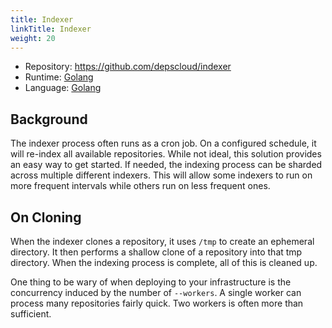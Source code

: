 ```yaml
---
title: Indexer
linkTitle: Indexer
weight: 20
---
```


* Repository: https://github.com/depscloud/indexer
* Runtime: [Golang](https://golang.org/)
* Language: [Golang](https://golang.org/)

## Background

The indexer process often runs as a cron job.
On a configured schedule, it will re-index all available repositories.
While not ideal, this solution provides an easy way to get started.
If needed, the indexing process can be sharded across multiple different indexers.
This will allow some indexers to run on more frequent intervals while others run on less frequent ones.

## On Cloning

When the indexer clones a repository, it uses `/tmp` to create an ephemeral directory.
It then performs a shallow clone of a repository into that tmp directory.
When the indexing process is complete, all of this is cleaned up.

One thing to be wary of when deploying to your infrastructure is the concurrency induced by the number of `--workers`.
A single worker can process many repositories fairly quick.
Two workers is often more than sufficient.
